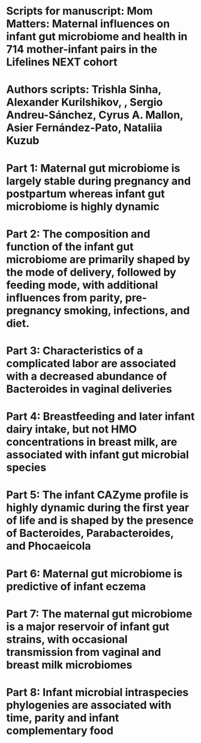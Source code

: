 # Scripts for manuscript: Mom Matters: Maternal influences on infant gut microbiome and health in 714 mother-infant pairs in the Lifelines NEXT cohort 

# Authors scripts: Trishla Sinha, Alexander Kurilshikov, , Sergio Andreu-Sánchez, Cyrus A. Mallon, Asier Fernández-Pato, Nataliia Kuzub

# Part 1: Maternal gut microbiome is largely stable during pregnancy and postpartum whereas infant gut microbiome is highly dynamic

# Part 2: The composition and function of the infant gut microbiome are primarily shaped by the mode of delivery, followed by feeding mode, with additional influences from parity, pre-pregnancy smoking, infections, and diet.

# Part 3: Characteristics of a complicated labor are associated with a decreased abundance of Bacteroides in vaginal deliveries

# Part 4: Breastfeeding and later infant dairy intake, but not HMO concentrations in breast milk, are associated with infant gut microbial species

# Part 5: The infant CAZyme profile is highly dynamic during the first year of life and is shaped by the presence of Bacteroides, Parabacteroides, and Phocaeicola

# Part 6: Maternal gut microbiome is predictive of infant eczema 

# Part 7: The maternal gut microbiome is a major reservoir of infant gut strains, with occasional transmission from vaginal and breast milk microbiomes

# Part 8: Infant microbial intraspecies phylogenies are associated with time, parity and infant complementary food

